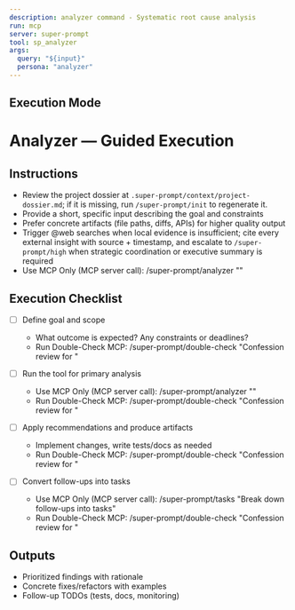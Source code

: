 ```yaml
---
description: analyzer command - Systematic root cause analysis
run: mcp
server: super-prompt
tool: sp_analyzer
args:
  query: "${input}"
  persona: "analyzer"
---
```


## Execution Mode

# Analyzer — Guided Execution

## Instructions
- Review the project dossier at `.super-prompt/context/project-dossier.md`; if it is missing, run `/super-prompt/init` to regenerate it.
- Provide a short, specific input describing the goal and constraints
- Prefer concrete artifacts (file paths, diffs, APIs) for higher quality output
- Trigger @web searches when local evidence is insufficient; cite every external insight with source + timestamp, and escalate to `/super-prompt/high` when strategic coordination or executive summary is required
- Use MCP Only (MCP server call): /super-prompt/analyzer "<your input>"

## Execution Checklist
- [ ] Define goal and scope
  - What outcome is expected? Any constraints or deadlines?
  - Run Double-Check MCP: /super-prompt/double-check "Confession review for <scope>"

- [ ] Run the tool for primary analysis
  - Use MCP Only (MCP server call): /super-prompt/analyzer "<your input>"
  - Run Double-Check MCP: /super-prompt/double-check "Confession review for <scope>"

- [ ] Apply recommendations and produce artifacts
  - Implement changes, write tests/docs as needed
  - Run Double-Check MCP: /super-prompt/double-check "Confession review for <scope>"

- [ ] Convert follow-ups into tasks
  - Use MCP Only (MCP server call): /super-prompt/tasks "Break down follow-ups into tasks"
  - Run Double-Check MCP: /super-prompt/double-check "Confession review for <scope>"

## Outputs
- Prioritized findings with rationale
- Concrete fixes/refactors with examples
- Follow-up TODOs (tests, docs, monitoring)
